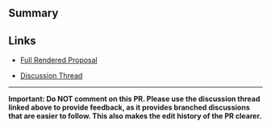 ## Summary

<!--
  Short summary on what problem this RFC solves, and
  concise example usage of the feature
-->

## Links

<!--
  Link to a GitHub-rendered version of your RFC, e.g.
  https://github.com/<USERNAME>/rfcs/blob/<BRANCH>/active-rfcs/0000-my-proposal.md
  You can find this link by navigating to this file on your branch.
-->

- [Full Rendered Proposal]()

<!--
  Please open and link to a corresponding discussion thread
  (under "Discussion" tab of the repo).
  After submitting the PR, make sure to edit the discussion
  to link to this PR.
-->

- [Discussion Thread]()

<!-- include additional links to related issues if applicable -->

---

**Important: Do NOT comment on this PR. Please use the discussion thread linked above to provide feedback, as it provides branched discussions that are easier to follow. This also makes the edit history of the PR clearer.**
